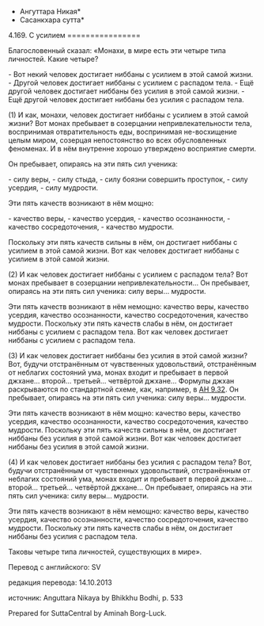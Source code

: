 * Ангуттара Никая*
* Сасанкхара сутта*

4\.169\. С усилием
\=\=\=\=\=\=\=\=\=\=\=\=\=\=\=\=

Благословенный сказал: «Монахи, в мире есть эти четыре типа личностей\. Какие четыре?

\- Вот некий человек достигает ниббаны с усилием в этой самой жизни\.
\- Другой человек достигает ниббаны с усилием с распадом тела\.
\- Ещё другой человек достигает ниббаны без усилия в этой самой жизни\.
\- Ещё другой человек достигает ниббаны без усилия с распадом тела\.

\(1\) И как, монахи, человек достигает ниббаны с усилием в этой самой жизни? Вот монах пребывает в созерцании непривлекательности тела, воспринимая отвратительность еды, воспринимая не\-восхищение целым миром, созерцая непостоянство во всех обусловленных феноменах\. И в нём внутренне хорошо утверждено восприятие смерти\.

Он пребывает, опираясь на эти пять сил ученика:

\- силу веры,
\- силу стыда,
\- силу боязни совершить проступок,
\- силу усердия,
\- силу мудрости\.

Эти пять качеств возникают в нём мощно:

\- качество веры,
\- качество усердия,
\- качество осознанности,
\- качество сосредоточения,
\- качество мудрости\.

Поскольку эти пять качеств сильны в нём, он достигает ниббаны с усилием в этой самой жизни\. Вот как человек достигает ниббаны с усилием в этой самой жизни\.

\(2\) И как человек достигает ниббаны с усилием с распадом тела? Вот монах пребывает в созерцании непривлекательности… Он пребывает, опираясь на эти пять сил ученика: силу веры… мудрости\.

Эти пять качеств возникают в нём немощно: качество веры, качество усердия, качество осознанности, качество сосредоточения, качество мудрости\. Поскольку эти пять качеств слабы в нём, он достигает ниббаны с усилием с распадом тела\. Вот как человек достигает ниббаны с усилием с распадом тела\.

\(3\) И как человек достигает ниббаны без усилия в этой самой жизни? Вот, будучи отстранённым от чувственных удовольствий, отстранённым от неблагих состояний ума, монах входит и пребывает в первой джхане… второй… третьей… четвёртой джхане… Формулы джхан раскрываются по стандартной схеме, как, например, в [АН 9\.32](/an9\.32/ru/sv)\. Он пребывает, опираясь на эти пять сил ученика: силу веры… мудрости\.

Эти пять качеств возникают в нём мощно: качество веры, качество усердия, качество осознанности, качество сосредоточения, качество мудрости\. Поскольку эти пять качеств сильны в нём, он достигает ниббаны без усилия в этой самой жизни\. Вот как человек достигает ниббаны без усилия в этой самой жизни\.

\(4\) И как человек достигает ниббаны без усилия с распадом тела? Вот, будучи отстранённым от чувственных удовольствий, отстранённым от неблагих состояний ума, монах входит и пребывает в первой джхане… второй… третьей… четвёртой джхане… Он пребывает, опираясь на эти пять сил ученика: силу веры… мудрости\.

Эти пять качеств возникают в нём немощно: качество веры, качество усердия, качество осознанности, качество сосредоточения, качество мудрости\. Поскольку эти пять качеств слабы в нём, он достигает ниббаны без усилия с распадом тела\.

Таковы четыре типа личностей, существующих в мире»\.

Перевод с английского: SV

редакция перевода: 14\.10\.2013

источник: Anguttara Nikaya by Bhikkhu Bodhi, p\. 533

Prepared for SuttaCentral by Aminah Borg\-Luck\.